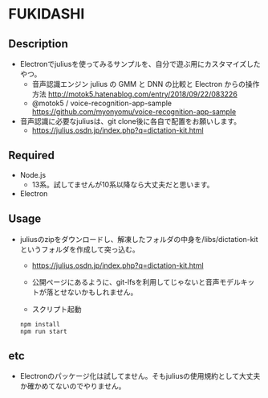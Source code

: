# FUKIDASHI
## Description
- Electronでjuliusを使ってみるサンプルを、自分で遊ぶ用にカスタマイズしたやつ。
  - 音声認識エンジン julius の GMM と DNN の比較と Electron からの操作方法 http://motok5.hatenablog.com/entry/2018/09/22/083226
  - @motok5 / voice-recognition-app-sample https://github.com/myonyomu/voice-recognition-app-sample
- 音声認識に必要なjuliusは、git clone後に各自で配置をお願いします。
  - https://julius.osdn.jp/index.php?q=dictation-kit.html

## Required
- Node.js
  - 13系。試してませんが10系以降なら大丈夫だと思います。
- Electron

## Usage
- juliusのzipをダウンロードし、解凍したフォルダの中身を/libs/dictation-kitというフォルダを作成して突っ込む。
  - https://julius.osdn.jp/index.php?q=dictation-kit.html
  - 公開ページにあるように、git-lfsを利用してじゃないと音声モデルキットが落とせないかもしれません。

  - スクリプト起動
  ```
  npm install
  npm run start
  ```

## etc
- Electronのパッケージ化は試してません。そもjuliusの使用規約として大丈夫か確かめてないのでやりません。